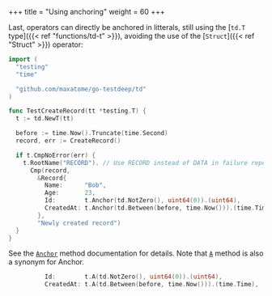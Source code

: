 +++
title = "Using anchoring"
weight = 60
+++

Last, operators can directly be anchored in litterals, still using the
[`td.T` type]({{< ref "functions/td-t" >}}), avoiding the use of the
[`Struct`]({{< ref "Struct" >}}) operator:

```go
import (
  "testing"
  "time"

  "github.com/maxatome/go-testdeep/td"
)

func TestCreateRecord(tt *testing.T) {
  t := td.NewT(tt)

  before := time.Now().Truncate(time.Second)
  record, err := CreateRecord()

  if t.CmpNoError(err) {
    t.RootName("RECORD"). // Use RECORD instead of DATA in failure reports
      Cmp(record,
        &Record{
          Name:      "Bob",
          Age:       23,
          Id:        t.Anchor(td.NotZero(), uint64(0)).(uint64),
          CreatedAt: t.Anchor(td.Between(before, time.Now())).(time.Time),
        },
        "Newly created record")
  }
}
```

See the
[`Anchor`](https://godoc.org/github.com/maxatome/go-testdeep/td#T.Anchor)
method documentation for details. Note that
[`A`](https://godoc.org/github.com/maxatome/go-testdeep/td#T.A) method
is also a synonym for Anchor.

```go
          Id:        t.A(td.NotZero(), uint64(0)).(uint64),
          CreatedAt: t.A(td.Between(before, time.Now())).(time.Time),
```
